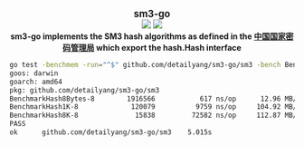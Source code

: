<p align="center">
  <b>
    <span style="font-size:larger;">sm3-go</span>
  </b>
  <br />
   <a href="https://travis-ci.org/detailyang/sm3-go"><img src="https://travis-ci.org/detailyang/sm3-go.svg?branch=master" /></a>
   <a href="https://ci.appveyor.com/project/detailyang/sm3-go"><img src="https://ci.appveyor.com/api/projects/status/mjxkry3bv16pl623?svg=true" /></a>
   <br />
   <b>sm3-go implements the SM3 hash algorithms as defined in the <a href="http://www.oscca.gov.cn/sca/xxgk/2010-12/17/1002389/files/302a3ada057c4a73830536d03e683110.pdf">中国国家密码管理局</a> which export the hash.Hash interface</b>
</p>

````bash
go test -benchmem -run="^$" github.com/detailyang/sm3-go/sm3 -bench Benchmark
goos: darwin
goarch: amd64
pkg: github.com/detailyang/sm3-go/sm3
BenchmarkHash8Bytes-8   	 1916566	       617 ns/op	  12.96 MB/s	       0 B/op	       0 allocs/op
BenchmarkHash1K-8       	  120079	      9759 ns/op	 104.92 MB/s	       0 B/op	       0 allocs/op
BenchmarkHash8K-8       	   15838	     72582 ns/op	 112.87 MB/s	       0 B/op	       0 allocs/op
PASS
ok  	github.com/detailyang/sm3-go/sm3	5.015s
````
